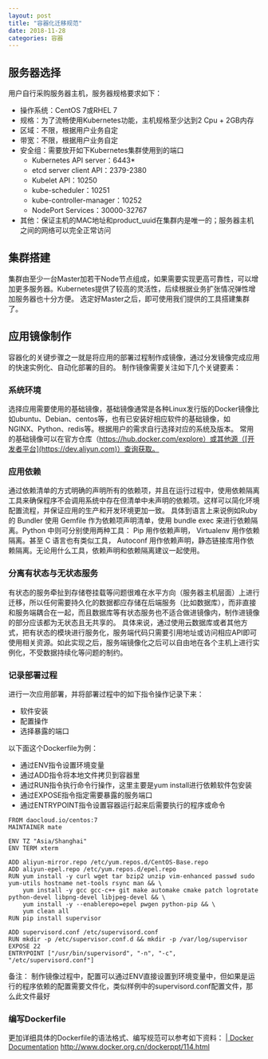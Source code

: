 ```yaml
---
layout: post
title: "容器化迁移规范"
date: 2018-11-28
categories: 容器
---
```


## 服务器选择
用户自行采购服务器主机，服务器规格要求如下：
- 操作系统：CentOS 7或RHEL 7
- 规格：为了流畅使用Kubernetes功能，主机规格至少达到2 Cpu + 2GB内存
- 区域：不限，根据用户业务自定
- 带宽：不限，根据用户业务自定
- 安全组：需要放开如下Kubernetes集群使用到的端口
	- Kubernetes API server：6443*
	- etcd server client API：2379-2380
	- Kubelet API：10250
	- kube-scheduler：10251
	- kube-controller-manager：10252
	- NodePort Services：30000-32767
- 其他：保证主机的MAC地址和product_uuid在集群内是唯一的；服务器主机之间的网络可以完全正常访问


## 集群搭建
集群由至少一台Master加若干Node节点组成，如果需要实现更高可靠性，可以增加更多服务器。Kubernetes提供了较高的灵活性，后续根据业务扩张情况弹性增加服务器也十分方便。
选定好Master之后，即可使用我们提供的工具搭建集群了。


## 应用镜像制作
容器化的关键步骤之一就是将应用的部署过程制作成镜像，通过分发镜像完成应用的快速实例化、自动化部署的目的。
制作镜像需要关注如下几个关键要素：

### 系统环境
选择应用需要使用的基础镜像，基础镜像通常是各种Linux发行版的Docker镜像比如ubuntu、Debian、centos等，也有已安装好相应软件的基础镜像，如NGINX、Python、redis等。根据用户的需求自行选择对应的系统及版本。
常用的基础镜像可以在官方仓库（https://hub.docker.com/explore）或其他源（[开发者平台](https://dev.aliyun.com)）查询获取。

### 应用依赖 
通过依赖清单的方式明确的声明所有的依赖项，并且在运行过程中，使用依赖隔离工具来确保程序不会调用系统中存在但清单中未声明的依赖项。这样可以简化环境配置流程，并保证应用的生产和开发环境更加一致。
具体到语言上来说例如Ruby 的 Bundler 使用 Gemfile 作为依赖项声明清单，使用 bundle exec 来进行依赖隔离。Python 中则可分别使用两种工具： Pip 用作依赖声明， Virtualenv 用作依赖隔离。甚至 C 语言也有类似工具， Autoconf 用作依赖声明，静态链接库用作依赖隔离。无论用什么工具，依赖声明和依赖隔离建议一起使用。

### 分离有状态与无状态服务
有状态的服务牵扯到存储卷挂载等问题很难在水平方向（服务器主机层面）上进行迁移，所以任何需要持久化的数据都应存储在后端服务（比如数据库），而非直接和服务端耦合在一起，而且数据库等有状态服务也不适合做进镜像内，制作进镜像的部分应该都为无状态且无共享的。
具体来说，通过使用云数据库或者其他方式，把有状态的模块进行服务化，服务端代码只需要引用地址或访问相应API即可使用相关资源。如此实现之后，服务端镜像化之后可以自由地在各个主机上进行实例化，不受数据持续化等问题的制约。

### 记录部署过程
进行一次应用部署，并将部署过程中的如下指令操作记录下来：
- 软件安装
- 配置操作
- 选择暴露的端口

以下面这个Dockerfile为例：
- 通过ENV指令设置环境变量
- 通过ADD指令将本地文件拷贝到容器里
- 通过RUN指令执行命令行操作，这里主要是yum install进行依赖软件包安装
- 通过EXPOSE指令指定需要暴露的服务端口
- 通过ENTRYPOINT指令设置容器运行起来后需要执行的程序或命令
```
FROM daocloud.io/centos:7 
MAINTAINER mate
 
ENV TZ "Asia/Shanghai" 
ENV TERM xterm 

ADD aliyun-mirror.repo /etc/yum.repos.d/CentOS-Base.repo 
ADD aliyun-epel.repo /etc/yum.repos.d/epel.repo 
RUN yum install -y curl wget tar bzip2 unzip vim-enhanced passwd sudo yum-utils hostname net-tools rsync man && \ 
	yum install -y gcc gcc-c++ git make automake cmake patch logrotate python-devel libpng-devel libjpeg-devel && \ 
	yum install -y --enablerepo=epel pwgen python-pip && \ 
	yum clean all 
RUN pip install supervisor
 
ADD supervisord.conf /etc/supervisord.conf 
RUN mkdir -p /etc/supervisor.conf.d && mkdir -p /var/log/supervisor 
EXPOSE 22 
ENTRYPOINT ["/usr/bin/supervisord", "-n", "-c", "/etc/supervisord.conf"] 
```

备注：
制作镜像过程中，配置可以通过ENV直接设置到环境变量中，但如果是运行的程序依赖的配置需要文件化，类似样例中的supervisord.conf配置文件，那么此文件最好

### 编写Dockerfile
更加详细具体的Dockerfile的语法格式、编写规范可以参考如下资料：
[| Docker Documentation](https://docs.docker.com/engine/reference/builder/)
http://www.docker.org.cn/dockerppt/114.html
